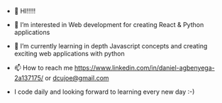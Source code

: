 - 👋 HI!!!!!

- 👀 I’m interested in Web development for creating React & Python applications
- 🌱 I’m currently learning in depth Javascript concepts and creating exciting web applications with python 
- 📫 How to reach me https://www.linkedin.com/in/daniel-agbenyega-2a137175/ or dcujoe@gmail.com
- I code daily and looking forward to learning every new day :-)




